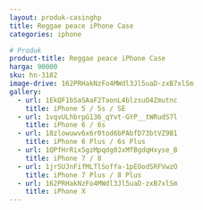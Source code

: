 ```yaml
---
layout: produk-casinghp
title: Reggae peace iPhone Case
categories: iphone

# Produk
product-title: Reggae peace iPhone Case
harga: 90000
sku: hn-3182
image-drive: 162PRHakNzFo4MWdl3Jl5uaD-zxB7xlSm
gallery:
  - url: 1EkQF1bSaSAaF2TaonL4blzsuO4Zmutnc
    title: iPhone 5 / 5s / SE
  - url: 1vqvULhbrpG136_qYvt-GYP__tWRudS7l
    title: iPhone 6 / 6s
  - url: 18zlowuwv6x6r0tod6bPAbfD73btVZ9B1
    title: iPhone 6 Plus / 6s Plus
  - url: 1QPfHrRix5gzMpqdg0JxMfBgdqHxyse_B
    title: iPhone 7 / 8
  - url: 1jrSUJnFifMLTlSoffa-1pEOodSRFVwzO
    title: iPhone 7 Plus / 8 Plus
  - url: 162PRHakNzFo4MWdl3Jl5uaD-zxB7xlSm
    title: iPhone X
---
```

